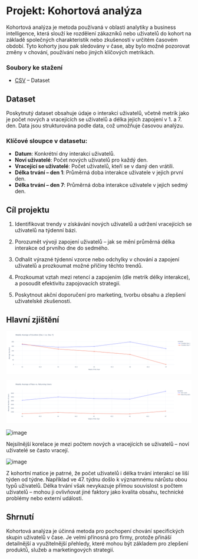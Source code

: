 # Projekt: Kohortová analýza
Kohortová analýza je metoda používaná v oblasti analytiky a business intelligence, která slouží ke rozdělení zákazníků nebo uživatelů do kohort na základě společných charakteristik nebo zkušeností v určitém časovém období. Tyto kohorty jsou pak sledovány v čase, aby bylo možné pozorovat změny v chování, používání nebo jiných klíčových metrikách.

###  Soubory ke stažení
-  [CSV](cohorts.csv) – Dataset


## Dataset
Poskytnutý dataset obsahuje údaje o interakci uživatelů, včetně metrik jako je počet nových a vracejících se uživatelů a délka jejich zapojení v 1. a 7. den. Data jsou strukturována podle data, což umožňuje časovou analýzu.


### Klíčové sloupce v datasetu:
- **Datum**: Konkrétní dny interakcí uživatelů.
- **Noví uživatelé**: Počet nových uživatelů pro každý den.
- **Vracející se uživatelé**: Počet uživatelů, kteří se v daný den vrátili.
- **Délka trvání – den 1**: Průměrná doba interakce uživatele v jejich první den.
- **Délka trvání – den 7**: Průměrná doba interakce uživatele v jejich sedmý den.

## Cíl projektu
1. Identifikovat trendy v získávání nových uživatelů a udržení vracejících se uživatelů na týdenní bázi.

2. Porozumět vývoji zapojení uživatelů – jak se mění průměrná délka interakce od prvního dne do sedmého.

3. Odhalit výrazné týdenní vzorce nebo odchylky v chování a zapojení uživatelů a prozkoumat možné příčiny těchto trendů.

4. Prozkoumat vztah mezi retencí a zapojením (dle metrik délky interakce), a posoudit efektivitu zapojovacích strategií.

5. Poskytnout akční doporučení pro marketing, tvorbu obsahu a zlepšení uživatelské zkušenosti.

## Hlavní zjištění


![kohortova-analyza](https://github.com/paget82/kohortova-analyza/raw/main/Weekly%20Average%20of%20Duration.png)

![kohortova-analyza](https://github.com/paget82/kohortova-analyza/raw/main/Weekly%20Average%20of%20New%20vs.%20Returning%20Users.png)


![image](https://github.com/user-attachments/assets/a5ec873b-154f-4971-b144-91e5732848d2)

Nejsilnější korelace je mezi počtem nových a vracejících se uživatelů – noví uživatelé se často vracejí.

![image](https://github.com/user-attachments/assets/6e2019ba-0c00-4669-89ad-af2b10413db7)

Z kohortní matice je patrné, že počet uživatelů i délka trvání interakcí se liší týden od týdne. Například ve 47. týdnu došlo k významnému nárůstu obou typů uživatelů. Délka trvání však nevykazuje přímou souvislost s počtem uživatelů – mohou ji ovlivňovat jiné faktory jako kvalita obsahu, technické problémy nebo externí události.


## Shrnutí
Kohortová analýza je účinná metoda pro pochopení chování specifických skupin uživatelů v čase. Je velmi přínosná pro firmy, protože přináší detailnější a využitelnější přehledy, které mohou být základem pro zlepšení produktů, služeb a marketingových strategií.

